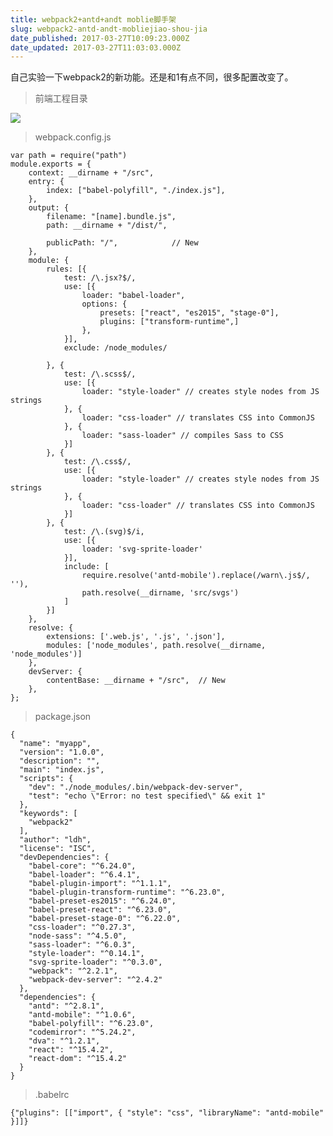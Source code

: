 ```yaml
---
title: webpack2+antd+andt moblie脚手架
slug: webpack2-antd-andt-mobliejiao-shou-jia
date_published: 2017-03-27T10:09:23.000Z
date_updated: 2017-03-27T11:03:03.000Z
---
```


自己实验一下webpack2的新功能。还是和1有点不同，很多配置改变了。

> 前端工程目录

![](/images/2017/03/-PUT--G-NDM6-2DSZ--DB-I.png)

> webpack.config.js

    
    var path = require("path")
    module.exports = {
        context: __dirname + "/src",
        entry: {
            index: ["babel-polyfill", "./index.js"],
        },
        output: {
            filename: "[name].bundle.js",
            path: __dirname + "/dist/",
    
            publicPath: "/",            // New
        },
        module: {
            rules: [{
                test: /\.jsx?$/,
                use: [{
                    loader: "babel-loader",
                    options: {
                        presets: ["react", "es2015", "stage-0"],
                        plugins: ["transform-runtime",]
                    },
                }],
                exclude: /node_modules/
    
            }, {
                test: /\.scss$/,
                use: [{
                    loader: "style-loader" // creates style nodes from JS strings
                }, {
                    loader: "css-loader" // translates CSS into CommonJS
                }, {
                    loader: "sass-loader" // compiles Sass to CSS
                }]
            }, {
                test: /\.css$/,
                use: [{
                    loader: "style-loader" // creates style nodes from JS strings
                }, {
                    loader: "css-loader" // translates CSS into CommonJS
                }]
            }, {
                test: /\.(svg)$/i,
                use: [{
                    loader: 'svg-sprite-loader'
                }],
                include: [
                    require.resolve('antd-mobile').replace(/warn\.js$/, ''),
                    path.resolve(__dirname, 'src/svgs')
                ]
            }]
        },
        resolve: {
            extensions: ['.web.js', '.js', '.json'],
            modules: ['node_modules', path.resolve(__dirname, 'node_modules')]
        },
        devServer: {
            contentBase: __dirname + "/src",  // New
        },
    };
    

> package.json

    {
      "name": "myapp",
      "version": "1.0.0",
      "description": "",
      "main": "index.js",
      "scripts": {
        "dev": "./node_modules/.bin/webpack-dev-server",
        "test": "echo \"Error: no test specified\" && exit 1"
      },
      "keywords": [
        "webpack2"
      ],
      "author": "ldh",
      "license": "ISC",
      "devDependencies": {
        "babel-core": "^6.24.0",
        "babel-loader": "^6.4.1",
        "babel-plugin-import": "^1.1.1",
        "babel-plugin-transform-runtime": "^6.23.0",
        "babel-preset-es2015": "^6.24.0",
        "babel-preset-react": "^6.23.0",
        "babel-preset-stage-0": "^6.22.0",
        "css-loader": "^0.27.3",
        "node-sass": "^4.5.0",
        "sass-loader": "^6.0.3",
        "style-loader": "^0.14.1",
        "svg-sprite-loader": "^0.3.0",
        "webpack": "^2.2.1",
        "webpack-dev-server": "^2.4.2"
      },
      "dependencies": {
        "antd": "^2.8.1",
        "antd-mobile": "^1.0.6",
        "babel-polyfill": "^6.23.0",
        "codemirror": "^5.24.2",
        "dva": "^1.2.1",
        "react": "^15.4.2",
        "react-dom": "^15.4.2"
      }
    }
    

> .babelrc

    {"plugins": [["import", { "style": "css", "libraryName": "antd-mobile" }]]}
    
